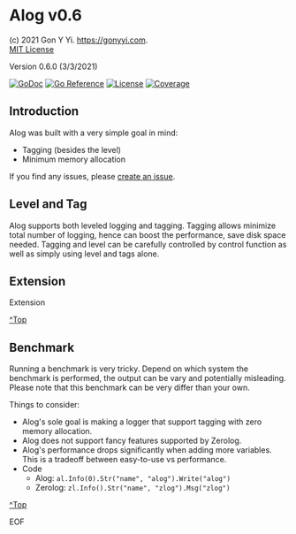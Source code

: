 # Alog v0.6

(c) 2021 Gon Y Yi. <https://gonyyi.com>.  
[MIT License](https://raw.githubusercontent.com/gonyyi/alog/master/LICENSE)

Version 0.6.0 (3/3/2021)

[![GoDoc](https://godoc.org/github.com/gonyyi/alog?status.svg)](https://godoc.org/github.com/gonyyi/alog)
[![Go Reference](https://pkg.go.dev/badge/github.com/gonyyi/alog.svg)](https://pkg.go.dev/github.com/gonyyi/alog@v0.6.0)
[![License](http://img.shields.io/badge/license-MIT-red.svg?style=flat)](https://raw.githubusercontent.com/gonyyi/alog/master/LICENSE)
[![Coverage](http://gocover.io/_badge/github.com/gonyyi/alog)](http://gocover.io/github.com/gonyyi/alog)


## Introduction

Alog was built with a very simple goal in mind:

- Tagging (besides the level)
- Minimum memory allocation

If you find any issues, please [create an issue](https://github.com/gonyyi/alog/issues/new).


## Level and Tag 

Alog supports both leveled logging and tagging. Tagging allows minimize total number of logging,
hence can boost the performance, save disk space needed. Tagging and level can be carefully controlled by
control function as well as simply using level and tags alone.


## Extension

Extension

[^Top](#alog)


## Benchmark

Running a benchmark is very tricky. Depend on which system the benchmark is performed, the output can be vary and 
potentially misleading. Please note that this benchmark can be very differ than your own.

Things to consider:

- Alog's sole goal is making a logger that support tagging with zero memory allocation.
- Alog does not support fancy features supported by Zerolog.
- Alog's performance drops significantly when adding more variables. 
  This is a tradeoff between easy-to-use vs performance.  
- Code
  - Alog:  `al.Info(0).Str("name", "alog").Write("alog")`
  - Zerolog: `zl.Info().Str("name", "zlog").Msg("zlog")`


[^Top](#alog)


EOF
